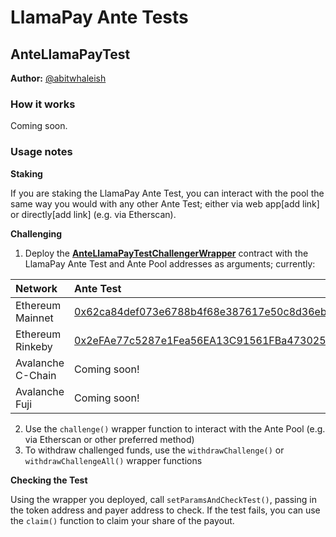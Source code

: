 # LlamaPay Ante Tests

## AnteLlamaPayTest
**Author:** [@abitwhaleish](https://github.com/abitwhaleish)

### How it works
Coming soon.

### Usage notes

**Staking**

If you are staking the LlamaPay Ante Test, you can interact with the pool the same way you would with any other Ante Test; either via web app[add link] or directly[add link] (e.g. via Etherscan).

**Challenging**

1. Deploy the [**AnteLlamaPayTestChallengerWrapper**](https://github.com/antefinance/ante-community-tests/blob/main/contracts/llamapay/AnteLlamaPayTestChallengerWrapper.sol) contract with the LlamaPay Ante Test and Ante Pool addresses as arguments; currently:

| **Network**       | **Ante Test** | **Ante Pool** |
|:------------------|:--------------|:--------------|
| Ethereum Mainnet  | [0x62ca84def073e6788b4f68e387617e50c8d36ebf](https://etherscan.io/address/0x62ca84def073e6788b4f68e387617e50c8d36ebf) | [0x18fCb9704D596Ac3cf912F3Bd390579b8c22684F](https://etherscan.io/address/0x18fCb9704D596Ac3cf912F3Bd390579b8c22684F) |
| Ethereum Rinkeby  | [0x2eFAe77c5287e1Fea56EA13C91561FBa4730256c](https://rinkeby.etherscan.io/address/0x2efae77c5287e1fea56ea13c91561fba4730256c) | [0x8B29C1f916DD7d537D8438dF3A70f642eCf6794B](https://rinkeby.etherscan.io/address/0x8B29C1f916DD7d537D8438dF3A70f642eCf6794B) |
| Avalanche C-Chain | Coming soon!  | Coming soon!  |
| Avalanche Fuji    | Coming soon!  | Coming soon!  |

2. Use the `challenge()` wrapper function to interact with the Ante Pool (e.g. via Etherscan or other preferred method)
3. To withdraw challenged funds, use the `withdrawChallenge()` or `withdrawChallengeAll()` wrapper functions

**Checking the Test**

Using the wrapper you deployed, call `setParamsAndCheckTest()`, passing in the token address and payer address to check. If the test fails, you can use the `claim()` function to claim your share of the payout.
